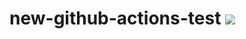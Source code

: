 <h1>
  new-github-actions-test
  <a href="https://github.com/844196/new-github-actions-test/actions">
    <img src="https://github.com/844196/new-github-actions-test/workflows/Test/badge.svg" />
  </a>
</h1>

